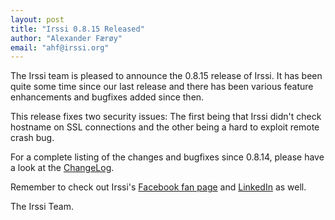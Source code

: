 ```yaml
---
layout: post
title: "Irssi 0.8.15 Released"
author: "Alexander Færøy"
email: "ahf@irssi.org"
---
```


The Irssi team is pleased to announce the 0.8.15 release of Irssi. It has been
quite some time since our last release and there has been various
feature enhancements and bugfixes added since then.

This release fixes two security issues: The first being that Irssi didn't check
hostname on SSL connections and the other being a hard to exploit remote crash
bug.

For a complete listing of the changes and bugfixes since 0.8.14, please have a
look at the [ChangeLog](/news/ChangeLog).

Remember to check out Irssi's [Facebook fan page](http://www.facebook.com/irssi)
and [LinkedIn](http://www.linkedin.com/groups?gid=147751) as well.

The Irssi Team.

